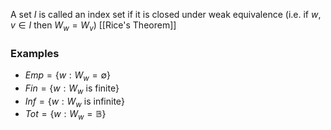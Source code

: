 A set $I$ is called an index set if it is closed under weak equivalence (i.e. if $w,v\in I$ then $W_{w}=W_{v}$)
[[Rice's Theorem]]
### Examples
- $Emp=\{ w:W_{w}=\emptyset \}$
- $Fin = \{ w:W_{w}\text{ is finite} \}$
- $Inf = \{ w : W_{w}\text{ is infinite} \}$
- $Tot=\{ w:W_{w}=\mathbb{B} \}$
